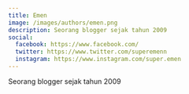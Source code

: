 ```yaml
---
title: Emen
image: /images/authors/emen.png
description: Seorang blogger sejak tahun 2009
social:
  facebook: https://www.facebook.com/
  twitter: https://www.twitter.com/superemenn
  instagram: https://www.instagram.com/super.emen
---
```


Seorang blogger sejak tahun 2009
